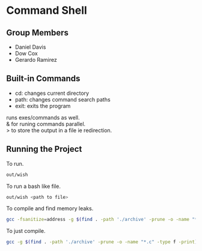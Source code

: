 # Command Shell 

## Group Members
 - Daniel Davis
 - Dow Cox
 - Gerardo Ramirez

## Built-in Commands
 - cd: changes current directory
 - path: changes command search paths
 - exit: exits the program

runs exes/commands as well.  
& for runing commands parallel.  
\> to store the output in a file ie redirection.  
## Running the Project
To run.  
```bash
out/wish
```
To run a bash like file.  
```bash
out/wish <path to file>
```
To compile and find memory leaks.  
```bash
gcc -fsanitize=address -g $(find . -path './archive' -prune -o -name "*.c" -type f -print) -o out/wish
```
To just compile.  
```bash
gcc -g $(find . -path './archive' -prune -o -name "*.c" -type f -print) -o out/wish
```
